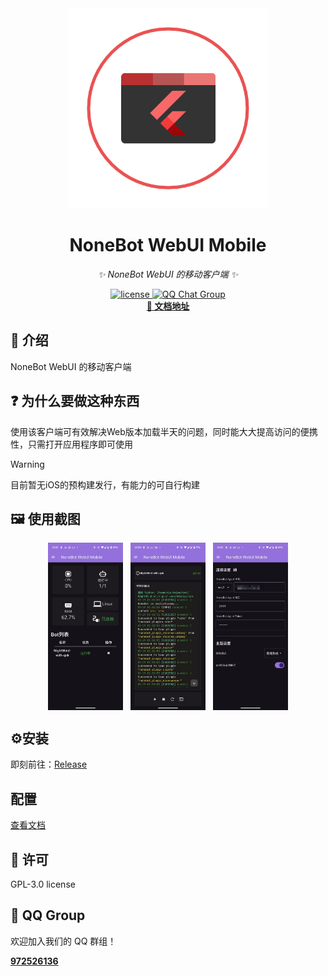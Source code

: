 <div align="center">
  <img src="lib/assets/logo.png" alt="nonebot-flutter-gui" width="320" height="320" /><br>
<div align="center">

# NoneBot WebUI Mobile
</div>

_✨ NoneBot WebUI 的移动客户端 ✨_

<a href="./LICENSE">
    <img src="https://img.shields.io/github/license/NonebotGUI/nonebot-webui-mobile.svg" alt="license">
</a>
<a href="http://qm.qq.com/cgi-bin/qm/qr?_wv=1027&k=d5JPzIUg6qjJo3E0Zz9vBeUuYNTW3ooC&authKey=xm%2F53DWfXOoz7Is3Llbc9r9E%2FB7AkSV8ERCXf7hI3e%2Fb6ra5gEhoJIfiCzZz6rCz&noverify=0&group_code=972526136">
  <img src="https://img.shields.io/badge/QQ%E7%BE%A4-972526136-orange?style=flat-square" alt="QQ Chat Group">
</a>
<br />
<a href="https://webui.nbgui.top" target="__blank">
  <strong>📖 文档地址</strong>
</a>

</div>



## 📖 介绍

NoneBot WebUI 的移动客户端 

## ❓ 为什么要做这种东西

使用该客户端可有效解决Web版本加载半天的问题，同时能大大提高访问的便携性，只需打开应用程序即可使用

> [!warning]
> 目前暂无iOS的预构建发行，有能力的可自行构建

## 🖼️ 使用截图

<div style="display: flex; justify-content: center; gap: 12px;">
    <img src="imgs/1.jpg" alt="image 1" width="120"/>
    <img src="imgs/2.jpg" alt="image 2" width="120"/>
    <img src="imgs/3.jpg" alt="image 3" width="120"/>
</div>

## ⚙️安装

即刻前往：[Release](https://github.com/NonebotGUI/nonebot-webui-mobile/releases)

## 配置

[查看文档](https://webui.nbgui.top)


## 📄 许可

GPL-3.0 license

## 🐧 QQ Group

欢迎加入我们的 QQ 群组！

<a href="http://qm.qq.com/cgi-bin/qm/qr?_wv=1027&k=d5JPzIUg6qjJo3E0Zz9vBeUuYNTW3ooC&authKey=xm%2F53DWfXOoz7Is3Llbc9r9E%2FB7AkSV8ERCXf7hI3e%2Fb6ra5gEhoJIfiCzZz6rCz&noverify=0&group_code=972526136" target="__blank">
  <strong>972526136</strong>
</a>
